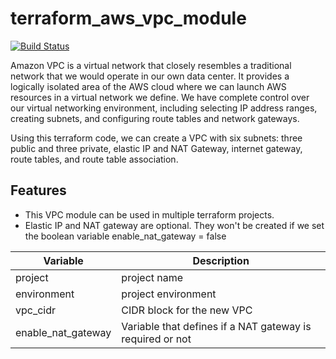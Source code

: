 # terraform_aws_vpc_module

[![Build Status](https://travis-ci.org/joemccann/dillinger.svg?branch=master)](https://travis-ci.org/joemccann/dillinger)

Amazon VPC is a virtual network that closely resembles a traditional network that we would operate in our own data center. It provides a logically isolated area of the AWS cloud where we can launch AWS resources in a virtual network we define. We have complete control over our virtual networking environment, including selecting IP address ranges, creating subnets, and configuring route tables and network gateways.

Using this terraform code, we can create a VPC with six subnets: three public and three private, elastic IP and NAT Gateway, internet gateway, route tables, and route table association.

## Features

- This VPC module can be used in multiple terraform projects.
- Elastic IP and NAT gateway are optional. They won't be created if we set the boolean variable enable_nat_gateway = false


| Variable  |Description |
| ------------- | ------------- |
| project  | project name  |
|  environment  | project environment |
|  vpc_cidr  | CIDR block for the new VPC |
|  enable_nat_gateway  | Variable that defines if a NAT gateway is required or not |


